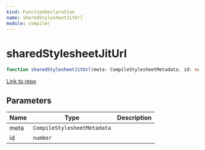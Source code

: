 ```yaml
---
kind: FunctionDeclaration
name: sharedStylesheetJitUrl
module: compiler
---
```


# sharedStylesheetJitUrl

```ts
function sharedStylesheetJitUrl(meta: CompileStylesheetMetadata, id: number);
```

[Link to repo](https://github.com/timdeschryver/angular/blob/master/packages/compiler/src/compile_metadata.ts#L781-L785)

## Parameters

| Name | Type                        | Description |
| ---- | --------------------------- | ----------- |
| meta | `CompileStylesheetMetadata` |             |
| id   | `number`                    |             |
